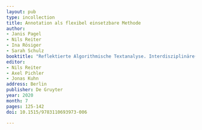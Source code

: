 ```yaml
---
layout: pub
type: incollection
title: Annotation als flexibel einsetzbare Methode
author:
- Janis Pagel
- Nils Reiter
- Ina Rösiger
- Sarah Schulz
booktitle: "Reflektierte Algorithmische Textanalyse. Interdisziplinäre(s) Arbeiten in der CRETA-Werkstatt"
editor:
- Nils Reiter
- Axel Pichler
- Jonas Kuhn
address: Berlin
publisher: De Gruyter
year: 2020
month: 7
pages: 125-142
doi: 10.1515/9783110693973-006

---
```



